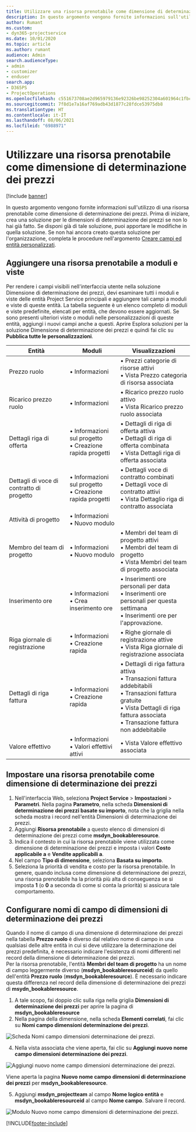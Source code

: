```yaml
---
title: Utilizzare una risorsa prenotabile come dimensione di determinazione dei prezzi
description: In questo argomento vengono fornite informazioni sull'utilizzo di una risorsa prenotabile come dimensione di determinazione dei prezzi.
author: Rumant
ms.custom:
- dyn365-projectservice
ms.date: 10/01/2020
ms.topic: article
ms.author: rumant
audience: Admin
search.audienceType:
- admin
- customizer
- enduser
search.app:
- D365PS
- ProjectOperations
ms.openlocfilehash: c551673708ae2d965979136e92326be98252304a601964c1fbc52a329c592712
ms.sourcegitcommit: 7f8d1e7a16af769adb43d1877c28fdce53975db8
ms.translationtype: HT
ms.contentlocale: it-IT
ms.lasthandoff: 08/06/2021
ms.locfileid: "6988971"
---
```

# <a name="use-bookable-resource-as-a-pricing-dimension"></a>Utilizzare una risorsa prenotabile come dimensione di determinazione dei prezzi

[!include [banner](../includes/psa-now-project-operations.md)]

In questo argomento vengono fornite informazioni sull'utilizzo di una risorsa prenotabile come dimensione di determinazione dei prezzi. Prima di iniziare, crea una soluzione per le dimensioni di determinazione dei prezzi se non lo hai già fatto. Se disponi già di tale soluzione, puoi apportare le modifiche in quella soluzione. Se non hai ancora creato questa soluzione per l'organizzazione, completa le procedure nell'argomento [Creare campi ed entità personalizzati](create-custom-fields-entities.md).

## <a name="add-bookable-resource-to-forms-and-views"></a>Aggiungere una risorsa prenotabile a moduli e viste
Per rendere i campi visibili nell'interfaccia utente nella soluzione Dimensione di determinazione dei prezzi, devi esaminare tutti i moduli e viste delle entità Project Service principali e aggiungere tali campi a moduli e viste di queste entità.
La tabella seguente è un elenco completo di moduli e viste predefinite, elencati per entità, che devono essere aggiornati. Se sono presenti ulteriori viste o moduli nelle personalizzazioni di queste entità, aggiungi i nuovi campi anche a questi.
Aprire Esplora soluzioni per la soluzione Dimensione di determinazione dei prezzi e quindi fai clic su **Pubblica tutte le personalizzazioni**.


|   Entità        | Moduli   |Visualizzazioni        |
| ------------------------------|---------------------------------|----------------------------------|
|  Prezzo ruolo|• Informazioni |• Prezzi categorie di risorse attivi<br> • Vista Prezzo categoria di risorsa associata|
|  Ricarico prezzo ruolo|• Informazioni|• Ricarico prezzo ruolo attivo<br>• Vista Ricarico prezzo ruolo associata|
|  Dettagli riga di offerta|• Informazioni sul progetto<br>• Creazione rapida progetti|• Dettagli di riga di offerta attiva<br>• Dettagli di riga di offerta combinata<br>• Vista Dettagli riga di offerta associata|
|  Dettagli di voce di contratto di progetto|• Informazioni sul progetto<br>• Creazione rapida progetti|• Dettagli voce di contratto combinati<br>• Dettagli voce di contratto attivi<br>• Vista Dettaglio riga di contratto associata|
|  Attività di progetto|• Informazioni<br>• Nuovo modulo||
|  Membro del team di progetto|• Informazioni<br>• Nuovo modulo|• Membri del team di progetto attivi<br>• Membri del team di progetto<br>• Vista Membri del team di progetto associata|
|  Inserimento ore|• Informazioni<br>• Crea inserimento ore|• Inserimenti ore personali per data<br>• Inserimenti ore personali per questa settimana<br>• Inserimenti ore per l'approvazione.|
|  Riga giornale di registrazione|• Informazioni<br>• Creazione rapida|• Righe giornale di registrazione attive<br>• Vista Riga giornale di registrazione associata|
|  Dettagli di riga fattura|• Informazioni<br>• Creazione rapida|• Dettagli di riga fattura attiva<br>• Transazioni fattura addebitabili<br>• Transazioni fattura gratuite<br>• Vista Dettagli di riga fattura associata<br>• Transazione fattura non addebitabile|
|  Valore effettivo|• Informazioni<br>• Valori effettivi attivi|• Vista Valore effettivo associata|

## <a name="set-up-bookable-resource-as-a-pricing-dimension"></a>Impostare una risorsa prenotabile come dimensione di determinazione dei prezzi

1. Nell'interfaccia Web, seleziona **Project Service** > **Impostazioni** > **Parametri**. Nella pagina **Parametro**, nella scheda **Dimensioni di determinazione dei prezzi basate su importo**, nota che la griglia nella scheda mostra i record nell'entità Dimensioni di determinazione dei prezzi. 
2. Aggiungi **Risorsa prenotabile** a questo elenco di dimensioni di determinazione dei prezzi come **msdyn_bookableresource**. 
3. Indica il contesto in cui la risorsa prenotabile viene utilizzata come dimensione di determinazione dei prezzi e imposta i valori **Costo applicabile a** e **Vendite applicabili a**.
4. Nel campo **Tipo di dimensione**, seleziona **Basata su importo**. 
5. Seleziona la priorità di vendita e costo per la risorsa prenotabile. In genere, quando inclusa come dimensione di determinazione dei prezzi, una risorsa prenotabile ha la priorità più alta di conseguenza se si imposta **1** (o **0** a seconda di come si conta la priorità) si assicura tale comportamento.

## <a name="set-up-pricing-dimension-field-names"></a>Configurare nomi di campo di dimensioni di determinazione dei prezzi

Quando il nome di campo di una dimensione di determinazione dei prezzi nella tabella **Prezzo ruolo** è diverso dal relativo nome di campo in una qualsiasi delle altre entità in cui si deve utilizzare la determinazione dei prezzi predefinita, è necessario indicare l'esistenza di nomi differenti nel record della dimensione di determinazione dei prezzi.    
Per la risorsa prenotabile, l'entità **Membri del team di progetto** ha un nome di campo leggermente diverso (**msdyn_bookableresourceid**) da quello dell'entità **Prezzo ruolo** (**msdyn_bookableresource**). È necessario indicare questa differenza nel record della dimensione di determinazione dei prezzi di **msydn_bookableresource**. 
1. A tale scopo, fai doppio clic sulla riga nella griglia **Dimensioni di determinazione dei prezzi** per aprire la pagina di **msdyn_bookableresource**
2. Nella pagina della dimensione, nella scheda **Elementi correlati**, fai clic su **Nomi campo dimensioni determinazione dei prezzi**.

 ![Scheda Nomi campo dimensioni determinazione dei prezzi.](media/PD-fieldname.png)

4. Nella vista associata che viene aperta, fai clic su **Aggiungi nuovo nome campo dimensioni determinazione dei prezzi**.

 ![Aggiungi nuovo nome campo dimensioni determinazione dei prezzi.](media/Add-NewPD-fieldname.png)


Viene aperta la pagina **Nuovo nome campo dimensioni di determinazione dei prezzi** per **msdyn_bookableresource**. 

5. Aggiungi **msdyn_projectteam** al campo **Nome logico entità** e **msdyn_bookableresourceid** al campo **Nome campo**. Salvare il record.

 ![Modulo Nuovo nome campo dimensioni di determinazione dei prezzi.](media/PD-fieldname-Added.png)


[!INCLUDE[footer-include](../includes/footer-banner.md)]